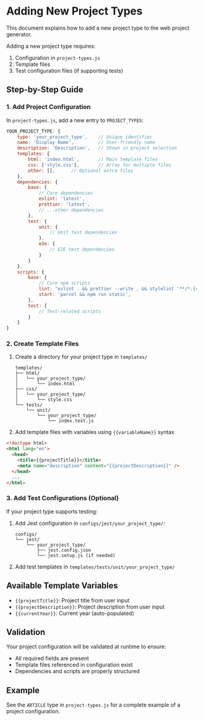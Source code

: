 # Adding New Project Types

This document explains how to add a new project type to the web project generator.

Adding a new project type requires:

1. Configuration in `project-types.js`
2. Template files
3. Test configuration files (if supporting tests)

## Step-by-Step Guide

### 1. Add Project Configuration

In `project-types.js`, add a new entry to `PROJECT_TYPES`:

```javascript
YOUR_PROJECT_TYPE: {
    type: 'your_project_type',    // Unique identifier
    name: 'Display Name',         // User-friendly name
    description: 'Description',   // Shown in project selection
    templates: {
        html: 'index.html',       // Main template files
        css: ['style.css'],       // Array for multiple files
        other: [],      // Optional extra files
    },
    dependencies: {
        base: {
            // Core dependencies
            eslint: 'latest',
            prettier: 'latest',
            // ...other dependencies
        },
        test: {
            unit: {
                // Unit test dependencies
            },
            e2e: {
                // E2E test dependencies
            }
        }
    },
    scripts: {
        base: {
            // Core npm scripts
            lint: "eslint . && prettier --write . && stylelint '**/*.{css,scss}'",
            start: 'parcel && npm run static',
        },
        test: {
            // Test-related scripts
        }
    }
}
```

### 2. Create Template Files

1. Create a directory for your project type in `templates/`

   ```text
   templates/
   ├── html/
   │   └── your_project_type/
   │       └── index.html
   ├── css/
   │   └── your_project_type/
   │       └── style.css
   └── tests/
       └── unit/
           └── your_project_type/
               └── index.test.js
   ```

2. Add template files with variables using `{{variableName}}` syntax

```html
<!doctype html>
<html lang="en">
  <head>
    <title>{{projectTitle}}</title>
    <meta name="description" content="{{projectDescription}}" />
  </head>
  ...
</html>
```

### 3. Add Test Configurations (Optional)

If your project type supports testing:

1. Add Jest configuration in `configs/jest/your_project_type/`:

   ```text
   configs/
   └── jest/
       └── your_project_type/
           ├── jest.config.json
           └── jest.setup.js (if needed)
   ```

2. Add test templates in `templates/tests/unit/your_project_type/`

## Available Template Variables

- `{{projectTitle}}`: Project title from user input
- `{{projectDescription}}`: Project description from user input
- `{{currentYear}}`: Current year (auto-populated)

## Validation

Your project configuration will be validated at runtime to ensure:

- All required fields are present
- Template files referenced in configuration exist
- Dependencies and scripts are properly structured

## Example

See the `ARTICLE` type in `project-types.js` for a complete example of a project configuration.
